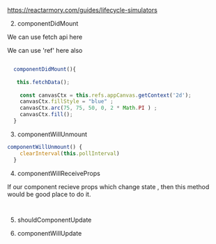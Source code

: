 
https://reactarmory.com/guides/lifecycle-simulators

2) componentDidMount

  We can use fetch api here 
  
  We can use 'ref' here also
  
```javascript

  componentDidMount(){
   
   this.fetchData();
    
    const canvasCtx = this.refs.appCanvas.getContext('2d');
    canvasCtx.fillStyle = "blue" ;
    canvasCtx.arc(75, 75, 50, 0, 2 * Math.PI ) ;
    canvasCtx.fill();
  }


```

3) componentWillUnmount


```javascript
componentWillUnmount() {
    clearInterval(this.pollInterval)
  }


```

4) componentWillReceiveProps

If our component recieve props which change state , then this method would be good place to do it.



```javascript



```


5) shouldComponentUpdate



6) componentWillUpdate








